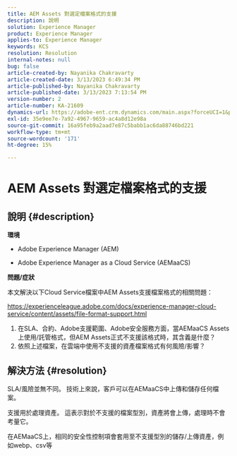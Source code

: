 ```yaml
---
title: AEM Assets 對選定檔案格式的支援
description: 說明
solution: Experience Manager
product: Experience Manager
applies-to: Experience Manager
keywords: KCS
resolution: Resolution
internal-notes: null
bug: false
article-created-by: Nayanika Chakravarty
article-created-date: 3/13/2023 6:49:34 PM
article-published-by: Nayanika Chakravarty
article-published-date: 3/13/2023 7:13:54 PM
version-number: 2
article-number: KA-21609
dynamics-url: https://adobe-ent.crm.dynamics.com/main.aspx?forceUCI=1&pagetype=entityrecord&etn=knowledgearticle&id=005662c9-cfc1-ed11-83ff-6045bd0065b6
exl-id: 35e9ee7e-7a92-4967-9659-ac4a8d12e98a
source-git-commit: 16a95feb9a2aad7e87c5babb1ac6da88746bd221
workflow-type: tm+mt
source-wordcount: '171'
ht-degree: 15%

---
```


# AEM Assets 對選定檔案格式的支援

## 說明 {#description}


<b>環境</b>

- Adobe Experience Manager (AEM)

- Adobe Experience Manager as a Cloud Service (AEMaaCS)

<b>問題/症狀</b>

本文解決以下Cloud Service檔案中AEM Assets支援檔案格式的相關問題：

<https://experienceleague.adobe.com/docs/experience-manager-cloud-service/content/assets/file-format-support.html>


1. 在SLA、合約、Adobe支援範圍、Adobe安全服務方面，當AEMaaCS Assets上使用/託管格式，但AEM Assets正式不支援該格式時，其含義是什麼？
2. 依照上述檔案，在雲端中使用不支援的資產檔案格式有何風險/影響？



## 解決方法 {#resolution}


SLA/風險並無不同。 技術上來說，客戶可以在AEMaaCS中上傳和儲存任何檔案。

支援用於處理資產。 這表示對於不支援的檔案型別，資產將會上傳，處理時不會考量它。

在AEMaaCS上，相同的安全性控制項會套用至不支援型別的儲存/上傳資產，例如webp、csv等
